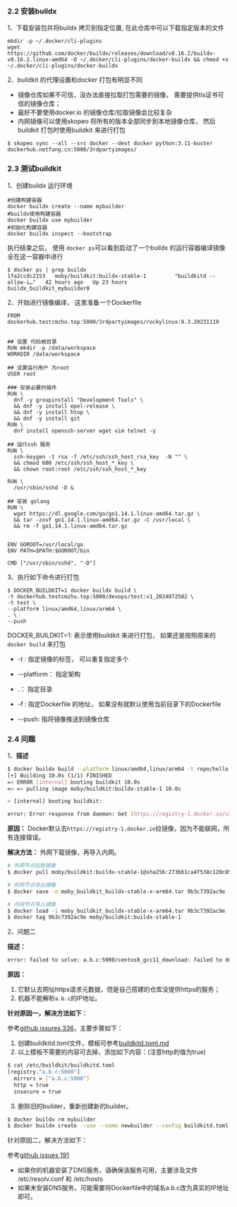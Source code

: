 ### **2.2 安装buildx**

1、下载安装包并将buildx 拷贝到指定位置, 在此仓库中可以下载指定版本的文件

```
mkdir -p ~/.docker/cli-plugins
wget https://github.com/docker/buildx/releases/download/v0.16.2/buildx-v0.16.2.linux-amd64 -O ~/.docker/cli-plugins/docker-buildx && chmod +x ~/.docker/cli-plugins/docker-buildx
```

2、buildkit 的代理设置和docker 打包有明显不同

- 镜像仓库如果不可信，没办法直接拉取打包需要的镜像， 需要提供tls证书可信的镜像仓库；
- 最好不要使用docker.io 的镜像仓库/拉取镜像会比较复杂
- 内网镜像可以使用skopeo 将所有的版本全部同步到本地镜像仓库， 然后buildkit 打包时使用buildkit 来进行打包

```
$ skopeo sync --all --src docker --dest docker python:3.11-buster dockerhub.netfang.cn:5000/3rdpartyimages/
```

### **2.3 测试buildkit**

1、创建buildx 运行环境

```
#创建构建容器
docker buildx create --name mybuilder
#buildx使用构建容器
docker buildx use mybuilder
#初始化构建容器
docker buildx inspect --bootstrap
```

执行结束之后， 使用 `docker ps`可以看到启动了一个buildx 的运行容器编译镜像全在这一容器中进行

```
$ docker ps | grep buildx
1fa2ccdc2153   moby/buildkit:buildx-stable-1         "buildkitd --allow-i…"   42 hours ago   Up 23 hours                                                                                                                                 buildx_buildkit_mybuilder0
```

2、开始进行镜像编译， 这里准备一个Dockerfile

```
FROM dockerhub.testcmzhu.top:5000/3rdpartyimages/rockylinux:9.3.20231119


## 设置 代码根目录
RUN mkdir -p /data/workspace
WORKDIR /data/workspace

## 设置运行用户 为root
USER root

### 安装必要的插件
RUN \
  dnf -y groupinstall "Development Tools" \
  && dnf -y install epel-release \
  && dnf -y install htop \
  && dnf -y install git
RUN \
  dnf install openssh-server wget vim telnet -y

## 运行ssh 服务
RUN \
  ssh-keygen -t rsa -f /etc/ssh/ssh_host_rsa_key  -N "" \
  && chmod 600 /etc/ssh/ssh_host_*_key \
  && chown root:root /etc/ssh/ssh_host_*_key

RUN \
  /usr/sbin/sshd -D &

## 安装 golang
RUN \
  wget https://dl.google.com/go/go1.14.1.linux-amd64.tar.gz \
  && tar -zxvf go1.14.1.linux-amd64.tar.gz -C /usr/local \
  && rm -f go1.14.1.linux-amd64.tar.gz


ENV GOROOT=/usr/local/go
ENV PATH=$PATH:$GOROOT/bin

CMD ["/usr/sbin/sshd", "-D"]
```

3、执行如下命令进行打包

```
$ DOCKER_BUILDKIT=1 docker buildx build \
-t dockerhub.testcmzhu.top:5000/devops/test:v1_2024072502 \
-t test \
--platform linux/amd64,linux/arm64 \
. \
--push
```

DOCKER_BUILDKIT=1: 表示使用buildkit 来进行打包， 如果还是按照原来的`docker build` 来打包

- -t : 指定镜像的标签， 可以重复指定多个

- --platform： 指定架构

- .： 指定目录

- -f : 指定Dockerfile 的地址， 如果没有就默认使用当前目录下的Dockerfile

- --push: 指将镜像推送到镜像仓库

### **2.4 问题**

1、**描述**

```bash
$ docker buildx build --platform linux/amd64,linux/arm64 -t repo/hello . --push
[+] Building 10.0s (1/1) FINISHED
=> ERROR [internal] booting buildkit 10.0s
=> => pulling image moby/buildkit:buildx-stable-1 10.0s

> [internal] booting buildkit:

error: Error response from daemon: Get [https://registry-1.docker.io/v2/:](https://registry-1.docker.io/v2/:) dial tcp: lookup r

```

**原因：** Docker默认去`https://registry-1.docker.io`拉镜像，因为不能联网，所有连接错误。

**解决方法：** 外网下载镜像，再导入内网。

```bash
# 外网节点拉取镜像
$ docker pull moby/buildkit:buildx-stable-1@sha256:273b61ca4f538c120c8555b4e7c59e903bd5bdfc72d93439e75f46fcf1f4e135

# 外网节点导出镜像
$ docker save -o moby_buildkit_buildx-stable-x-arm64.tar 9b3c7392ac9e

# 内网节点导入镜像
$ docker load -i moby_buildkit_buildx-stable-x-arm64.tar 9b3c7392ac9e
$ docker tag 9b3c7392ac9e moby/buildkit:buildx-stable-1

```

2、问题二

**描述：**

```bash
error: failed to solve: a.b.c:5000/centos8_gcc11_download: failed to do request: Head "[https://a.b.c:5000/v2/centos8_gcc11_download/manifests/latest]": dial tcp: lookup a.b.c on 192.168.0.3:53: read udp 172.17.0.3:48437->192.168.0.3:53: i/o timeout

```

**原因：**

1. 它默认去网址https请求元数据，但是自己搭建的仓库没提供https的服务；
2. 机器不能解析`a.b.c`的IP地址。

**针对原因一，解决方法如下**：

参考[github issures 336](https://github.com/docker/buildx/issues/336)，主要步骤如下：

1. 创建buildkitd.toml文件，模板可参考[buildkitd.toml.md](https://github.com/moby/buildkit/blob/master/docs/buildkitd.toml.md)
2. 以上模板不需要的内容可去掉，添加如下内容：(注意http的值为true)

```bash
$ cat /etc/buildkit/buildkitd.toml 
[registry."a.b.c:5000"]
  mirrors = ["a.b.c:5000"]
  http = true
  insecure = true

```

3. 删除旧的builder，重新创建新的builder。

```bash
$ docker buildx rm mybuilder
$ docker buildx create --use --name newbuilder --config buildkitd.toml

```

针对原因二，解决方法如下：

参考[github issues 191](https://github.com/docker/buildx/issues/191)

- 如果你的机器安装了DNS服务，请确保该服务可用，主要涉及文件 /etc/resolv.conf 和 /etc/hosts
- 如果未安装DNS服务，可能需要将Dockerfile中的域名a.b.c改为真实的IP地址即可。
  